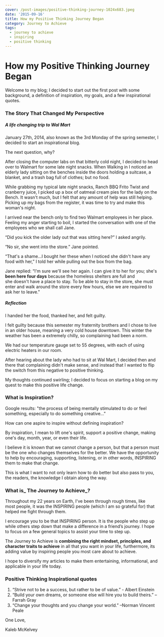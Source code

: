 ```yaml
---
cover: /post-images/positive-thinking-journey-1024x683.jpeg
date: '2015-09-16'
title: How my Positive Thinking Journey Began
category: Journey to Achieve
tags:
  - journey to achieve
  - inspiring
  - positive thinking
---
```

# How my Positive Thinking Journey Began

Welcome to my blog; I decided to start out the first post with some background, a definition of inspiration, my goals, and a few inspirational quotes.

### **The Story That Changed My Perspective**

##### A life changing trip to Wal Mart

January 27th, 2014, also known as the 3rd Monday of the spring semester, I decided to start an inspirational blog.

The next question, why?

After closing the computer labs on that bitterly cold night, I decided to head over to Walmart for some late night snacks. When Walking in I noticed an elderly lady sitting on the benches inside the doors holding a suitcase, a blanket, and a trash bag full of clothes; but no food.

While grabbing my typical late night snacks, Ranch BBQ Frito Twist and cranberry juice, I picked up a box of oatmeal cream pies for the lady on the Bench. It wasn't much, but I felt that any amount of help was still helping. Picking up my bags from the register, it was time to try and make this woman's night.

I arrived near the bench only to find two Walmart employees in her place. Feeling my anger starting to boil, I started the conversation with one of the employees who we shall call Jane.

“Did you kick the older lady out that was sitting here?” I asked angrily.

“No sir, she went into the store.” Jane pointed.

“That's a shame...I bought her these when I noticed she didn't have any food with her,” I told her while pulling out the box from the bag.

Jane replied: “I'm sure we'll see her again. I can give it to her for you; she's **been here four days** because the homeless shelters are full and she doesn't have a place to stay. To be able to stay in the store, she must enter and walk around the store every few hours, else we are required to ask her to leave."

##### Reflection

I handed her the food, thanked her, and felt guilty.

I felt guilty because this semester my fraternity brothers and I chose to live in an older house, meaning a very cold house downtown. This winter the weather has been a extremely chilly, so complaining had been a norm.

We had our temperature gauge set to 55 degrees, with each of using electric heaters in our room.

After hearing about the lady who had to sit at Wal Mart, I decided then and there that complaining didn't make sense, and instead that I wanted to flip the switch from this negative to positive thinking.

My thoughts continued swirling; I decided to focus on starting a blog on my quest to make this positive life change.

### **What is Inspiration?**

Google results: "the process of being mentally stimulated to do or feel something, especially to do something creative..."

How can one aspire to inspire without defining inspiration?

By inspiration, I mean to lift one's spirit, support a positive change, making one's day, month, year, or even their life.

I believe it is known that we cannot change a person, but that a person must be the one who changes themselves for the better. We have the opportunity to help by encouraging, supporting, listening, or in other words, INSPIRING them to make that change.

This is what I want to not only learn how to do better but also pass to you, the readers, the knowledge I obtain along the way.

### **What is_ The Journey to Achieve_?**

Throughout my 22 years on Earth, I've been through rough times, like most people, it was the INSPIRING people (which I am so grateful for) that helped me fight through them. 

I encourage you to be that INSPIRING person. It is the people who step up while others step down that make a difference in a friend’s journey. I hope to focus on a few general topics to assist your time to step up.

The Journey to Achieve is **combining the right mindset, principles, and character traits to achieve** in all that you want in your life, furthermore, its adding value by inspiring people you most care about to achieve. 

I hope to diversify my articles to make them entertaining, informational, and applicable in your life today.

### **Positive Thinking Inspirational quotes**

  1. “Strive not to be a success, but rather to be of value.” - Albert Einstein
  2. “Build your own dreams, or someone else will hire you to build theirs.” –Farrah Gray
  3. “Change your thoughts and you change your world.” –Norman Vincent Peale

One Love,

Kaleb McKelvey
